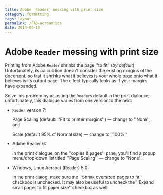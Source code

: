 ```yaml
---
title: Adobe `Reader` messing with print size
category: formatting
tags: layout
permalink: /FAQ-acroantics
date: 2014-06-10
---
```


# Adobe `Reader` messing with print size

Printing from Adobe `Reader` shrinks the page ''to fit''
(_by default_).  Unfortunately, its calculation doesn't consider
the existing margins of the document, so that it shrinks what it
believes is your whole page onto what it believes is its output page.
The effect typically looks as if your margins have expanded.

Solve this problem by adjusting the `Reader`s default in the
print dialogue; unfortunately, this dialogue varies from one version
to the next:
  

-  `Reader` version 7:

     Page Scaling (default: ''Fit to printer margins'')&nbsp;&mdash; change to
     ''None'', and

     Scale (default 95% of Normal size)&nbsp;&mdash; change to
     ''100%''
-   Adobe Reader 6:

    in the print dialogue, on the ''copies & pages'' pane, you'll find a
    popup menu/drop-down list titled ''Page Scaling''&nbsp;&mdash; change to ''None''.
-  Windows, Linux Acrobat (Reader) 5.0:

    In the print dialog, make sure the ''Shrink oversized pages to fit''
    checkbox is unchecked.  It may also be useful to uncheck the
    ''Expand small pages to fit paper size'' checkbox as well.

